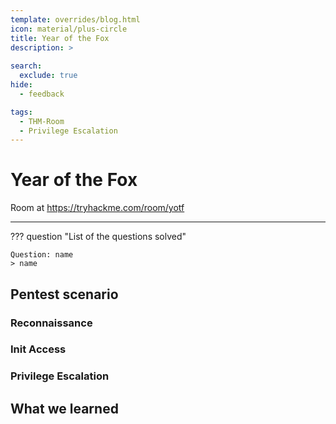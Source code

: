 ```yaml
---
template: overrides/blog.html
icon: material/plus-circle
title: Year of the Fox
description: >
  
search:
  exclude: true
hide:
  - feedback

tags:
  - THM-Room 
  - Privilege Escalation
---
```


# __Year of the Fox__

Room at https://tryhackme.com/room/yotf

---

??? question "List of the questions solved"

    Question: name
    > name

## __Pentest scenario__

### __Reconnaissance__

### __Init Access__


### __Privilege Escalation__


## __What we learned__

